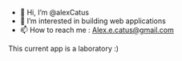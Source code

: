 - 👋 Hi, I’m @alexCatus
- 👀 I’m interested in building web applications
- 📫 How to reach me : Alex.e.catus@gmail.com

<!---
alexCatus/alexCatus is a ✨ special ✨ repository because its `README.md` (this file) appears on your GitHub profile.
You can click the Preview link to take a look at your changes.
--->

This current app is a laboratory :) 
